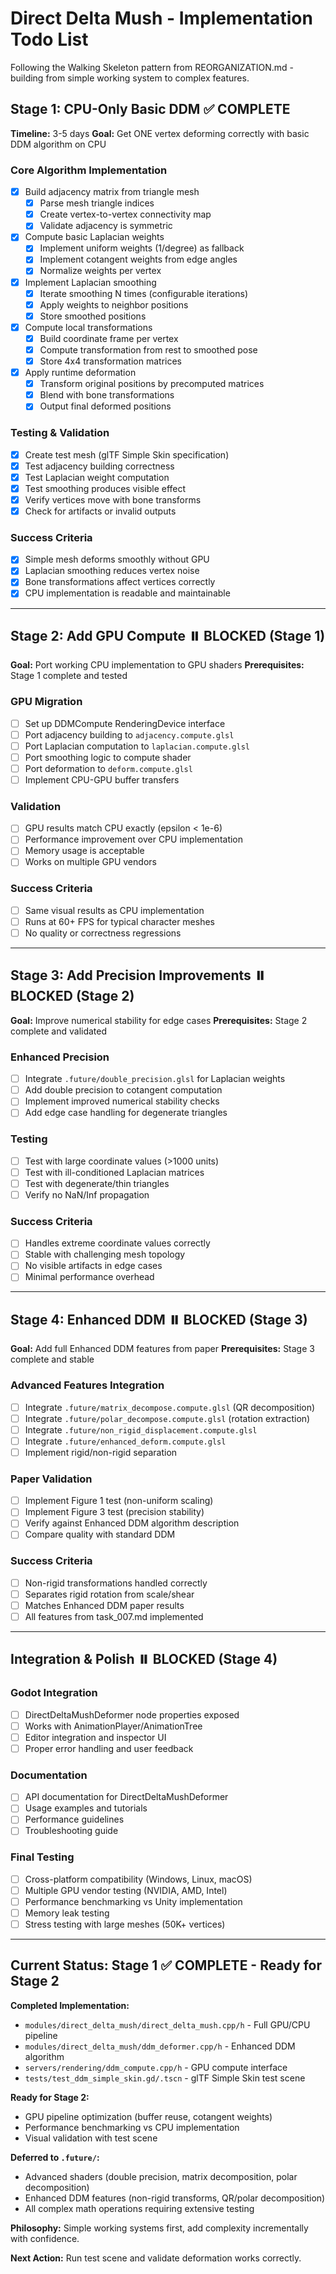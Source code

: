 # Direct Delta Mush - Implementation Todo List

Following the Walking Skeleton pattern from REORGANIZATION.md - building from
simple working system to complex features.

## Stage 1: CPU-Only Basic DDM ✅ COMPLETE

**Timeline:** 3-5 days
**Goal:** Get ONE vertex deforming correctly with basic DDM algorithm on CPU

### Core Algorithm Implementation

-   [x] Build adjacency matrix from triangle mesh
    -   [x] Parse mesh triangle indices
    -   [x] Create vertex-to-vertex connectivity map
    -   [x] Validate adjacency is symmetric
-   [x] Compute basic Laplacian weights
    -   [x] Implement uniform weights (1/degree) as fallback
    -   [x] Implement cotangent weights from edge angles
    -   [x] Normalize weights per vertex
-   [x] Implement Laplacian smoothing
    -   [x] Iterate smoothing N times (configurable iterations)
    -   [x] Apply weights to neighbor positions
    -   [x] Store smoothed positions
-   [x] Compute local transformations
    -   [x] Build coordinate frame per vertex
    -   [x] Compute transformation from rest to smoothed pose
    -   [x] Store 4x4 transformation matrices
-   [x] Apply runtime deformation
    -   [x] Transform original positions by precomputed matrices
    -   [x] Blend with bone transformations
    -   [x] Output final deformed positions

### Testing & Validation

-   [x] Create test mesh (glTF Simple Skin specification)
-   [x] Test adjacency building correctness
-   [x] Test Laplacian weight computation
-   [x] Test smoothing produces visible effect
-   [x] Verify vertices move with bone transforms
-   [x] Check for artifacts or invalid outputs

### Success Criteria

-   [x] Simple mesh deforms smoothly without GPU
-   [x] Laplacian smoothing reduces vertex noise
-   [x] Bone transformations affect vertices correctly
-   [x] CPU implementation is readable and maintainable

---

## Stage 2: Add GPU Compute ⏸️ BLOCKED (Stage 1)

**Goal:** Port working CPU implementation to GPU shaders
**Prerequisites:** Stage 1 complete and tested

### GPU Migration

-   [ ] Set up DDMCompute RenderingDevice interface
-   [ ] Port adjacency building to `adjacency.compute.glsl`
-   [ ] Port Laplacian computation to `laplacian.compute.glsl`
-   [ ] Port smoothing logic to compute shader
-   [ ] Port deformation to `deform.compute.glsl`
-   [ ] Implement CPU-GPU buffer transfers

### Validation

-   [ ] GPU results match CPU exactly (epsilon < 1e-6)
-   [ ] Performance improvement over CPU implementation
-   [ ] Memory usage is acceptable
-   [ ] Works on multiple GPU vendors

### Success Criteria

-   [ ] Same visual results as CPU implementation
-   [ ] Runs at 60+ FPS for typical character meshes
-   [ ] No quality or correctness regressions

---

## Stage 3: Add Precision Improvements ⏸️ BLOCKED (Stage 2)

**Goal:** Improve numerical stability for edge cases
**Prerequisites:** Stage 2 complete and validated

### Enhanced Precision

-   [ ] Integrate `.future/double_precision.glsl` for Laplacian weights
-   [ ] Add double precision to cotangent computation
-   [ ] Implement improved numerical stability checks
-   [ ] Add edge case handling for degenerate triangles

### Testing

-   [ ] Test with large coordinate values (>1000 units)
-   [ ] Test with ill-conditioned Laplacian matrices
-   [ ] Test with degenerate/thin triangles
-   [ ] Verify no NaN/Inf propagation

### Success Criteria

-   [ ] Handles extreme coordinate values correctly
-   [ ] Stable with challenging mesh topology
-   [ ] No visible artifacts in edge cases
-   [ ] Minimal performance overhead

---

## Stage 4: Enhanced DDM ⏸️ BLOCKED (Stage 3)

**Goal:** Add full Enhanced DDM features from paper
**Prerequisites:** Stage 3 complete and stable

### Advanced Features Integration

-   [ ] Integrate `.future/matrix_decompose.compute.glsl` (QR decomposition)
-   [ ] Integrate `.future/polar_decompose.compute.glsl` (rotation extraction)
-   [ ] Integrate `.future/non_rigid_displacement.compute.glsl`
-   [ ] Integrate `.future/enhanced_deform.compute.glsl`
-   [ ] Implement rigid/non-rigid separation

### Paper Validation

-   [ ] Implement Figure 1 test (non-uniform scaling)
-   [ ] Implement Figure 3 test (precision stability)
-   [ ] Verify against Enhanced DDM algorithm description
-   [ ] Compare quality with standard DDM

### Success Criteria

-   [ ] Non-rigid transformations handled correctly
-   [ ] Separates rigid rotation from scale/shear
-   [ ] Matches Enhanced DDM paper results
-   [ ] All features from task_007.md implemented

---

## Integration & Polish ⏸️ BLOCKED (Stage 4)

### Godot Integration

-   [ ] DirectDeltaMushDeformer node properties exposed
-   [ ] Works with AnimationPlayer/AnimationTree
-   [ ] Editor integration and inspector UI
-   [ ] Proper error handling and user feedback

### Documentation

-   [ ] API documentation for DirectDeltaMushDeformer
-   [ ] Usage examples and tutorials
-   [ ] Performance guidelines
-   [ ] Troubleshooting guide

### Final Testing

-   [ ] Cross-platform compatibility (Windows, Linux, macOS)
-   [ ] Multiple GPU vendor testing (NVIDIA, AMD, Intel)
-   [ ] Performance benchmarking vs Unity implementation
-   [ ] Memory leak testing
-   [ ] Stress testing with large meshes (50K+ vertices)

---

## Current Status: Stage 1 ✅ COMPLETE - Ready for Stage 2

**Completed Implementation:**

-   `modules/direct_delta_mush/direct_delta_mush.cpp/h` - Full GPU/CPU pipeline
-   `modules/direct_delta_mush/ddm_deformer.cpp/h` - Enhanced DDM algorithm
-   `servers/rendering/ddm_compute.cpp/h` - GPU compute interface
-   `tests/test_ddm_simple_skin.gd/.tscn` - glTF Simple Skin test scene

**Ready for Stage 2:**

-   GPU pipeline optimization (buffer reuse, cotangent weights)
-   Performance benchmarking vs CPU implementation
-   Visual validation with test scene

**Deferred to `.future/`:**

-   Advanced shaders (double precision, matrix decomposition, polar decomposition)
-   Enhanced DDM features (non-rigid transforms, QR/polar decomposition)
-   All complex math operations requiring extensive testing

**Philosophy:** Simple working systems first, add complexity incrementally with confidence.

**Next Action:** Run test scene and validate deformation works correctly.
